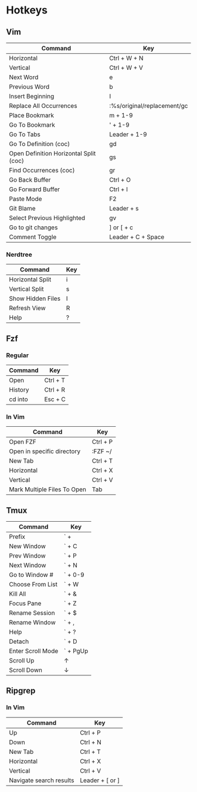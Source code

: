 # Hotkeys

## Vim

| Command          | Key              |
|------------------|------------------|
| Horizontal          | Ctrl + W + N |
| Vertical        | Ctrl + W + V |
| Next Word   | e |
| Previous Word   | b |
| Insert Beginning   | I |
| Replace All Occurrences   | :%s/original/replacement/gc |
| Place Bookmark   | m + 1-9 |
| Go To Bookmark   | ' + 1-9 |
| Go To Tabs | Leader + 1-9 |
| Go To Definition (coc) | gd |
| Open Definition Horizontal Split (coc) | gs |
| Find Occurrences (coc) | gr |
| Go Back Buffer | Ctrl + O |
| Go Forward Buffer | Ctrl + I |
| Paste Mode | F2 |
| Git Blame | Leader + s |
| Select Previous Highlighted | gv |
| Go to git changes | ] or [ + c |
| Comment Toggle | Leader + C + Space |

### Nerdtree

| Command          | Key              |
|------------------|------------------|
| Horizontal Split | i |
| Vertical Split | s |
| Show Hidden Files | I |
| Refresh View | R |
| Help | ? |

## Fzf

### Regular

| Command          | Key              |
|------------------|------------------|
| Open          | Ctrl + T |
| History        | Ctrl + R |
| cd into        | Esc + C |

### In Vim

| Command          | Key              |
|------------------|------------------|
| Open FZF          | Ctrl + P |
| Open in specific directory        | :FZF ~/ |
| New Tab | Ctrl + T |
| Horizontal | Ctrl + X |
| Vertical | Ctrl + V |
| Mark Multiple Files To Open | Tab |

## Tmux

| Command          | Key              |
|------------------|------------------|
| Prefix | ` +  |
| New Window | ` + C |
| Prev Window | ` + P |
| Next Window | ` + N |
| Go to Window # | ` + 0-9 |
| Choose From List | ` + W |
| Kill All | ` + & |
| Focus Pane | ` + Z |
| Rename Session | ` + $ |
| Rename Window | ` + , |
| Help | ` + ? |
| Detach | ` + D |
| Enter Scroll Mode | ` + PgUp |
| Scroll Up | &uarr; |
| Scroll Down | &darr; |

## Ripgrep

### In Vim

| Command          | Key              |
|------------------|------------------|
| Up | Ctrl + P |
| Down | Ctrl + N |
| New Tab | Ctrl + T |
| Horizontal | Ctrl + X |
| Vertical | Ctrl + V |
| Navigate search results | Leader + [ or ] |
